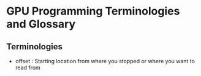 # GPU Programming Terminologies and Glossary

## Terminologies
+ offset : Starting location from where you stopped or where you want to read from

